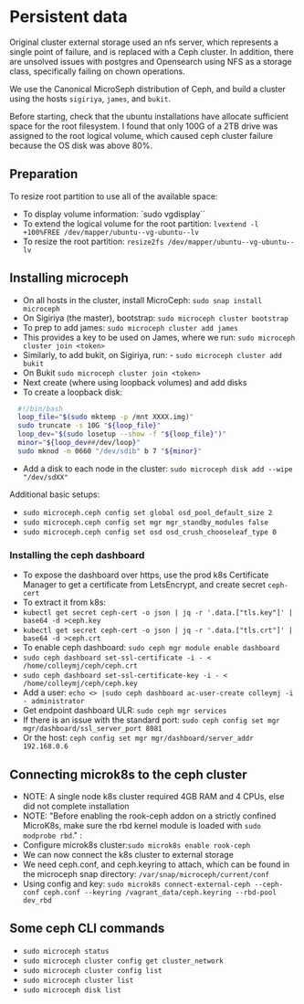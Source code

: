 # Persistent data

Original cluster external storage used an nfs server, which represents a single point of failure, and is replaced with a Ceph cluster. In addition, there are unsolved issues with postgres and Opensearch using NFS as a storage class, specifically failing on chown operations.

We use the Canonical MicroSeph distribution of Ceph, and build a cluster using the hosts `sigiriya`, `james`, and `bukit`.

Before starting, check that the ubuntu installations have allocate sufficient space for the root filesystem. I found that only 100G of a 2TB drive was assigned to the root logical volume, which caused ceph cluster failure because the OS disk was above 80%.

## Preparation

To resize root partition to use all of the available space:

- To display volume information: `sudo vgdisplay``
- To extend the logical volume for the root partition: `lvextend -l +100%FREE /dev/mapper/ubuntu--vg-ubuntu--lv`
- To resize the root partition: `resize2fs /dev/mapper/ubuntu--vg-ubuntu--lv`

## Installing microceph

- On all hosts in the cluster, install MicroCeph: `sudo snap install microceph`
- On Sigiriya (the master), bootstrap: `sudo microceph cluster bootstrap`
- To prep to add james: `sudo microceph cluster add james`
- This provides a key to be used on James, where we run: `sudo microceph cluster join <token>`
- Similarly, to add bukit, on Sigiriya, run: - `sudo microceph cluster add bukit`
- On Bukit `sudo microceph cluster join <token>`
- Next create (where using loopback volumes) and add disks
- To create a loopback disk:

```bash
  #!/bin/bash
  loop_file="$(sudo mktemp -p /mnt XXXX.img)"
  sudo truncate -s 10G "${loop_file}"
  loop_dev="$(sudo losetup --show -f "${loop_file}")"
  minor="${loop_dev##/dev/loop}"
  sudo mknod -m 0660 "/dev/sdib" b 7 "${minor}"
```

- Add a disk to each node in the cluster: `sudo microceph disk add --wipe "/dev/sdXX"`

Additional basic setups:

- `sudo microceph.ceph config set global osd_pool_default_size 2`
- `sudo microceph.ceph config set mgr mgr_standby_modules false`
- `sudo microceph.ceph config set osd osd_crush_chooseleaf_type 0`

### Installing the ceph dashboard

- To expose the dashboard over https, use the prod k8s Certificate Manager to get a certificate from LetsEncrypt, and create secret `ceph-cert`
- To extract it from k8s:
- `kubectl get secret ceph-cert -o json | jq -r '.data.["tls.key"]' | base64 -d >ceph.key`
- `kubectl get secret ceph-cert -o json | jq -r '.data.["tls.crt"]' | base64 -d >ceph.crt`
- To enable ceph dashboard: `sudo ceph mgr module enable dashboard`
- `sudo ceph dashboard set-ssl-certificate -i - < /home/colleymj/ceph/ceph.crt`
- `sudo ceph dashboard set-ssl-certificate-key -i - < /home/colleymj/ceph/ceph.key`
- Add a user: `echo <> |sudo ceph dashboard ac-user-create colleymj -i - administrator`
- Get endpoint dashboard ULR: `sudo ceph mgr services`
- If there is an issue with the standard port: `sudo ceph config set mgr mgr/dashboard/ssl_server_port 8081`
- Or the host: `ceph config set mgr mgr/dashboard/server_addr 192.168.0.6`

## Connecting microk8s to the ceph cluster

- NOTE: A single node k8s cluster required 4GB RAM and 4 CPUs, else did not complete installation
- NOTE: "Before enabling the rook-ceph addon on a strictly confined MicroK8s, make sure the rbd kernel module is loaded with `sudo modprobe rbd`." :
- Configure microk8s cluster:`sudo microk8s enable rook-ceph`
- We can now connect the k8s cluster to external storage
- We need ceph.conf, and ceph.keyring to attach, which can be found in the microceph snap directory: `/var/snap/microceph/current/conf`
- Using config and key: `sudo microk8s connect-external-ceph --ceph-conf ceph.conf --keyring /vagrant_data/ceph.keyring --rbd-pool dev_rbd`

## Some ceph CLI commands

- `sudo microceph status`
- `sudo microceph cluster config get cluster_network`
- `sudo microceph cluster config list`
- `sudo microceph cluster list`
- `sudo microceph disk list`
